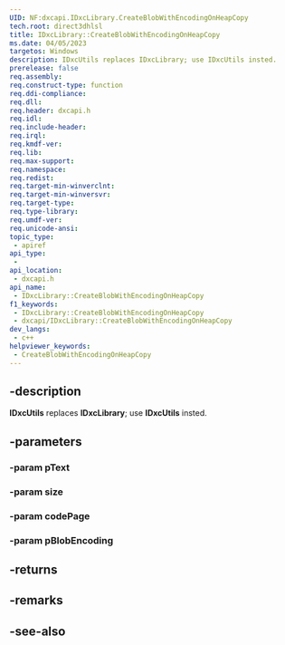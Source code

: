 ```yaml
---
UID: NF:dxcapi.IDxcLibrary.CreateBlobWithEncodingOnHeapCopy
tech.root: direct3dhlsl
title: IDxcLibrary::CreateBlobWithEncodingOnHeapCopy
ms.date: 04/05/2023
targetos: Windows
description: IDxcUtils replaces IDxcLibrary; use IDxcUtils insted.
prerelease: false
req.assembly: 
req.construct-type: function
req.ddi-compliance: 
req.dll: 
req.header: dxcapi.h
req.idl: 
req.include-header: 
req.irql: 
req.kmdf-ver: 
req.lib: 
req.max-support: 
req.namespace: 
req.redist: 
req.target-min-winverclnt: 
req.target-min-winversvr: 
req.target-type: 
req.type-library: 
req.umdf-ver: 
req.unicode-ansi: 
topic_type:
 - apiref
api_type:
 - 
api_location:
 - dxcapi.h
api_name:
 - IDxcLibrary::CreateBlobWithEncodingOnHeapCopy
f1_keywords:
 - IDxcLibrary::CreateBlobWithEncodingOnHeapCopy
 - dxcapi/IDxcLibrary::CreateBlobWithEncodingOnHeapCopy
dev_langs:
 - c++
helpviewer_keywords:
 - CreateBlobWithEncodingOnHeapCopy
---
```


## -description

**IDxcUtils** replaces **IDxcLibrary**; use **IDxcUtils** insted.

## -parameters

### -param pText

### -param size

### -param codePage

### -param pBlobEncoding

## -returns

## -remarks

## -see-also
